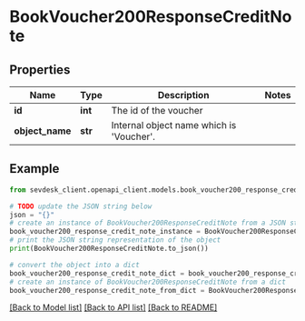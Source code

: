 # BookVoucher200ResponseCreditNote


## Properties

Name | Type | Description | Notes
------------ | ------------- | ------------- | -------------
**id** | **int** | The id of the voucher | 
**object_name** | **str** | Internal object name which is &#39;Voucher&#39;. | 

## Example

```python
from sevdesk_client.openapi_client.models.book_voucher200_response_credit_note import BookVoucher200ResponseCreditNote

# TODO update the JSON string below
json = "{}"
# create an instance of BookVoucher200ResponseCreditNote from a JSON string
book_voucher200_response_credit_note_instance = BookVoucher200ResponseCreditNote.from_json(json)
# print the JSON string representation of the object
print(BookVoucher200ResponseCreditNote.to_json())

# convert the object into a dict
book_voucher200_response_credit_note_dict = book_voucher200_response_credit_note_instance.to_dict()
# create an instance of BookVoucher200ResponseCreditNote from a dict
book_voucher200_response_credit_note_from_dict = BookVoucher200ResponseCreditNote.from_dict(book_voucher200_response_credit_note_dict)
```
[[Back to Model list]](../README.md#documentation-for-models) [[Back to API list]](../README.md#documentation-for-api-endpoints) [[Back to README]](../README.md)


